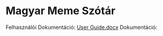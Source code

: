 # Magyar Meme Szótár
Felhasználói Dokumentáció:
[User Guide.docx](https://github.com/AdamBeer2000/-j-Magyar-Sz-t-r/files/6514814/User.Guide.docx)
Dokumentáció:
